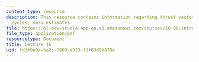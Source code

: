 ```yaml
---
content_type: resource
description: This resource contains information regarding thrust vectoring ; engine
  cycles; mass estimates.
file: https://ol-ocw-studio-app-qa.s3.amazonaws.com/courses/16-50-introduction-to-propulsion-systems-spring-2012/fd3b9a9aba2c7969e923f3f83d0b878e_MIT16_50S12_lec16.pdf
file_type: application/pdf
resourcetype: Document
title: Lecture 16
uid: fd3b9a9a-ba2c-7969-e923-f3f83d0b878e
---
```

